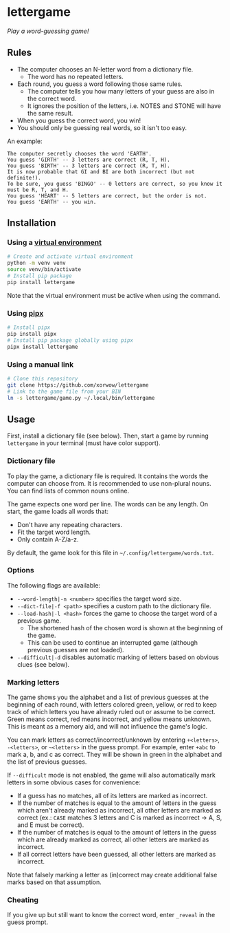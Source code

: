 # lettergame

*Play a word-guessing game!*

## Rules

- The computer chooses an N-letter word from a dictionary file.
    - The word has no repeated letters.
- Each round, you guess a word following those same rules.
    - The computer tells you how many letters of your guess are also in the correct word.
    - It ignores the position of the letters, i.e. NOTES and STONE will have the same result.
- When you guess the correct word, you win!
- You should only be guessing real words, so it isn't too easy.

An example:

```text
The computer secretly chooses the word 'EARTH'.
You guess 'GIRTH' -- 3 letters are correct (R, T, H).
You guess 'BIRTH' -- 3 letters are correct (R, T, H).
It is now probable that GI and BI are both incorrect (but not definite!).
To be sure, you guess 'BINGO' -- 0 letters are correct, so you know it must be R, T, and H.
You guess 'HEART' -- 5 letters are correct, but the order is not.
You guess 'EARTH' -- you win.
```

## Installation

### Using a [virtual environment](https://docs.python.org/3/library/venv.html)

```sh
# Create and activate virtual environment
python -m venv venv
source venv/bin/activate
# Install pip package
pip install lettergame
```

Note that the virtual environment must be active when using the command.

### Using [pipx](https://github.com/pypa/pipx)

```sh
# Install pipx
pip install pipx
# Install pip package globally using pipx
pipx install lettergame
```

### Using a manual link

```sh
# Clone this repository
git clone https://github.com/xorwow/lettergame
# Link to the game file from your BIN
ln -s lettergame/game.py ~/.local/bin/lettergame
```

## Usage

First, install a dictionary file (see below). Then, start a game by running `lettergame` in your terminal (must have color support).

### Dictionary file

To play the game, a dictionary file is required. It contains the words the computer can choose from. It is recommended to use non-plural nouns. You can find lists of common nouns online.

The game expects one word per line. The words can be any length. On start, the game loads all words that:
- Don't have any repeating characters.
- Fit the target word length.
- Only contain A-Z/a-z.

By default, the game look for this file in `~/.config/lettergame/words.txt`.

### Options

The following flags are available:
- `--word-length|-n <number>` specifies the target word size.
- `--dict-file|-f <path>` specifies a custom path to the dictionary file.
- `--load-hash|-l <hash>` forces the game to choose the target word of a previous game.
    - The shortened hash of the chosen word is shown at the beginning of the game.
    - This can be used to continue an interrupted game (although previous guesses are not loaded).
- `--difficult|-d` disables automatic marking of letters based on obvious clues (see below).

### Marking letters

The game shows you the alphabet and a list of previous guesses at the beginning of each round, with letters colored green, yellow, or red to keep track of which letters you have already ruled out or assume to be correct. Green means correct, red means incorrect, and yellow means unknown. This is meant as a memory aid, and will not influence the game's logic.

You can mark letters as correct/incorrect/unknown by entering `+<letters>`, `-<letters>`, or `~<letters>` in the guess prompt. For example, enter `+abc` to mark a, b, and c as correct. They will be shown in green in the alphabet and the list of previous guesses.

If `--difficult` mode is not enabled, the game will also automatically mark letters in some obvious cases for convenience:
- If a guess has no matches, all of its letters are marked as incorrect.
- If the number of matches is equal to the amount of letters in the guess which aren't already marked as incorrect, all other letters are marked as correct (ex.: `CASE` matches 3 letters and C is marked as incorrect -> A, S, and E must be correct).
- If the number of matches is equal to the amount of letters in the guess which are already marked as correct, all other letters are marked as incorrect.
- If all correct letters have been guessed, all other letters are marked as incorrect.

Note that falsely marking a letter as (in)correct may create additional false marks based on that assumption.

### Cheating

If you give up but still want to know the correct word, enter `_reveal` in the guess prompt.
